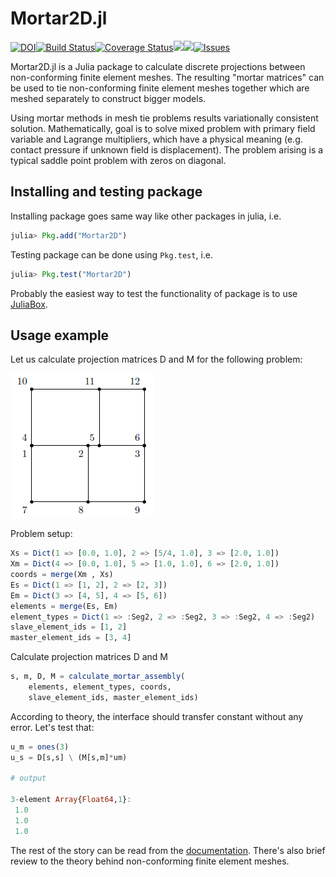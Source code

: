 # Mortar2D.jl

[![DOI](https://zenodo.org/badge/97968807.svg)](https://zenodo.org/badge/latestdoi/97968807)[![Build Status](https://travis-ci.org/JuliaFEM/Mortar2D.jl.svg?branch=master)](https://travis-ci.org/JuliaFEM/Mortar2D.jl)[![Coverage Status](https://coveralls.io/repos/github/JuliaFEM/Mortar2D.jl/badge.svg?branch=master)](https://coveralls.io/github/JuliaFEM/Mortar2D.jl?branch=master)[![](https://img.shields.io/badge/docs-stable-blue.svg)](https://juliafem.github.io/Mortar2D.jl/stable)[![](https://img.shields.io/badge/docs-latest-blue.svg)](https://juliafem.github.io/Mortar2D.jl/latest)[![Issues](https://img.shields.io/github/issues/JuliaFEM/Mortar2D.jl.svg)](https://github.com/JuliaFEM/Mortar2D.jl/issues)

Mortar2D.jl is a Julia package to calculate discrete projections between
non-conforming finite element meshes. The resulting "mortar matrices" can
be used to tie non-conforming finite element meshes together which are meshed
separately to construct bigger models.

Using mortar methods in mesh tie problems results variationally consistent
solution. Mathematically, goal is to solve mixed problem with primary field
variable and Lagrange multipliers, which have a physical meaning (e.g. contact
pressure if unknown field is displacement). The problem arising is a typical
saddle point problem with zeros on diagonal.

## Installing and testing package

Installing package goes same way like other packages in julia, i.e.
```julia
julia> Pkg.add("Mortar2D")
```

Testing package can be done using `Pkg.test`, i.e.
```julia
julia> Pkg.test("Mortar2D")
```

Probably the easiest way to test the functionality of package is to
use [JuliaBox](https://juliabox.com/).

## Usage example

Let us calculate projection matrices D and M for the following problem:

![](docs/src/figs/poisson_problem_discretized.png)

Problem setup:

```julia
Xs = Dict(1 => [0.0, 1.0], 2 => [5/4, 1.0], 3 => [2.0, 1.0])
Xm = Dict(4 => [0.0, 1.0], 5 => [1.0, 1.0], 6 => [2.0, 1.0])
coords = merge(Xm , Xs)
Es = Dict(1 => [1, 2], 2 => [2, 3])
Em = Dict(3 => [4, 5], 4 => [5, 6])
elements = merge(Es, Em)
element_types = Dict(1 => :Seg2, 2 => :Seg2, 3 => :Seg2, 4 => :Seg2)
slave_element_ids = [1, 2]
master_element_ids = [3, 4]
```

Calculate projection matrices D and M

```julia
s, m, D, M = calculate_mortar_assembly(
    elements, element_types, coords,
    slave_element_ids, master_element_ids)
```

According to theory, the interface should transfer constant without any
error. Let's test that:

```julia
u_m = ones(3)
u_s = D[s,s] \ (M[s,m]*um)

# output

3-element Array{Float64,1}:
 1.0
 1.0
 1.0
```

The rest of the story can be read from the [documentation](https://juliafem.github.io/Mortar2D.jl/latest/).
There's also brief review to the theory behind non-conforming finite element meshes.
